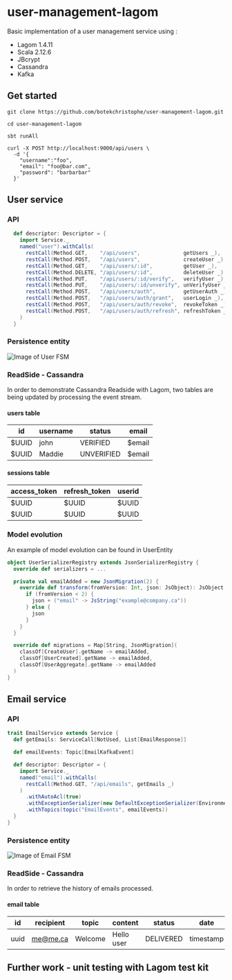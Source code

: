 # user-management-lagom

Basic implementation of a user management service using :
* Lagom 1.4.11
* Scala 2.12.6
* JBcrypt
* Cassandra
* Kafka

## Get started

```git
git clone https://github.com/botekchristophe/user-management-lagom.git
```

```
cd user-management-lagom
```

```
sbt runAll
```

```curl
curl -X POST http://localhost:9000/api/users \
  -d '{
	"username":"foo",
	"email": "foo@bar.com",
	"password": "barbarbar"
  }'
```


## User service

### API

```scala
  def descriptor: Descriptor = {
    import Service._
    named("user").withCalls(
      restCall(Method.GET,    "/api/users",              getUsers _),
      restCall(Method.POST,   "/api/users",              createUser _),
      restCall(Method.GET,    "/api/users/:id",          getUser _),
      restCall(Method.DELETE, "/api/users/:id",          deleteUser _),
      restCall(Method.PUT,    "/api/users/:id/verify",   verifyUser _),
      restCall(Method.PUT,    "/api/users/:id/unverify", unVerifyUser _),
      restCall(Method.POST,   "/api/users/auth",         getUserAuth _),
      restCall(Method.POST,   "/api/users/auth/grant",   userLogin _),
      restCall(Method.POST,   "/api/users/auth/revoke",  revokeToken _),
      restCall(Method.POST,   "/api/users/auth/refresh", refreshToken _)
    )
  }
```

### Persistence entity

![Image of User FSM](https://raw.githubusercontent.com/botekchristophe/user-management-lagom/master/UserFSM.png)

### ReadSide - Cassandra

In order to demonstrate Cassandra Readside with Lagom, two tables are being updated by processing the event stream.

#### users table

| id    | username | status     |  email |
|-------|----------|------------|--------|
| $UUID | john     | VERIFIED   | $email |
| $UUID | Maddie   | UNVERIFIED | $email |

#### sessions table

| access_token | refresh_token |   userid   |
|--------------|---------------|------------|
|     $UUID    |     $UUID     |    $UUID   |
|     $UUID    |     $UUID     |    $UUID   |


### Model evolution

An example of model evolution can be found in UserEntity

```scala
object UserSerializerRegistry extends JsonSerializerRegistry {
  override def serializers = ...

  private val emailAdded = new JsonMigration(2) {
    override def transform(fromVersion: Int, json: JsObject): JsObject = {
      if (fromVersion < 2) {
        json + ("email" -> JsString("example@company.ca"))
      } else {
        json
      }
    }
  }

  override def migrations = Map[String, JsonMigration](
    classOf[CreateUser].getName -> emailAdded,
    classOf[UserCreated].getName -> emailAdded,
    classOf[UserAggregate].getName -> emailAdded
  )
}
```

## Email service

### API

```scala
trait EmailService extends Service {
  def getEmails: ServiceCall[NotUsed, List[EmailResponse]]

  def emailEvents: Topic[EmailKafkaEvent]

  def descriptor: Descriptor = {
    import Service._
    named("email").withCalls(
      restCall(Method.GET, "/api/emails", getEmails _)
    )
      .withAutoAcl(true)
      .withExceptionSerializer(new DefaultExceptionSerializer(Environment.simple(mode = Mode.Prod)))
      .withTopics(topic("EmailEvents", emailEvents))
  }
}
```

### Persistence entity

![Image of Email FSM](https://raw.githubusercontent.com/botekchristophe/user-management-lagom/master/EmailFSM.png)

### ReadSide - Cassandra

In order to retrieve the history of emails processed.

#### email table


|  id   | recipient |  topic  |  content  |   status   |   date    |
|-------|-----------|---------|-----------|------------|-----------|
| uuid  | me@me.ca  | Welcome | Hello user|  DELIVERED | timestamp |



## Further work - unit testing with Lagom test kit


